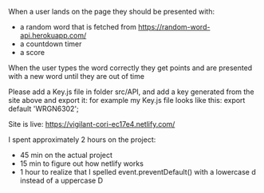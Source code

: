 When a user lands on the page they should be presented with:

- a random word that is fetched from https://random-word-api.herokuapp.com/
- a countdown timer
- a score

When the user types the word correctly they get points and are presented with a new word until they are out of time

Please add a Key.js file in folder src/API, and add a key generated from the site above and export it:
for example my Key.js file looks like this: export default 'WRGN6302';

Site is live: https://vigilant-cori-ec17e4.netlify.com/

I spent approximately 2 hours on the project:
- 45 min on the actual project
- 15 min to figure out how netlify works
- 1 hour to realize that I spelled event.preventDefault() with a lowercase d instead of a uppercase D
